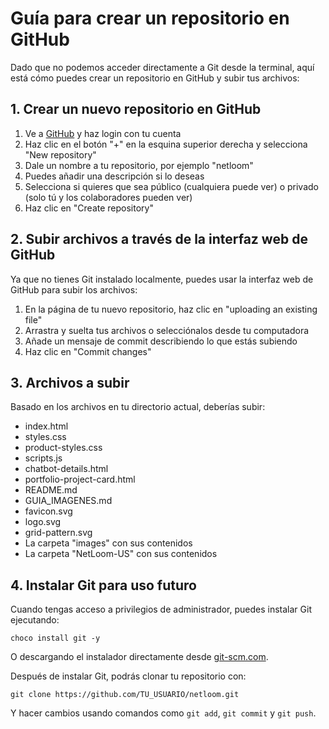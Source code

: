 # Guía para crear un repositorio en GitHub

Dado que no podemos acceder directamente a Git desde la terminal, aquí está cómo puedes crear un repositorio en GitHub y subir tus archivos:

## 1. Crear un nuevo repositorio en GitHub

1. Ve a [GitHub](https://github.com/) y haz login con tu cuenta
2. Haz clic en el botón "+" en la esquina superior derecha y selecciona "New repository"
3. Dale un nombre a tu repositorio, por ejemplo "netloom"
4. Puedes añadir una descripción si lo deseas
5. Selecciona si quieres que sea público (cualquiera puede ver) o privado (solo tú y los colaboradores pueden ver)
6. Haz clic en "Create repository"

## 2. Subir archivos a través de la interfaz web de GitHub

Ya que no tienes Git instalado localmente, puedes usar la interfaz web de GitHub para subir los archivos:

1. En la página de tu nuevo repositorio, haz clic en "uploading an existing file"
2. Arrastra y suelta tus archivos o selecciónalos desde tu computadora
3. Añade un mensaje de commit describiendo lo que estás subiendo
4. Haz clic en "Commit changes"

## 3. Archivos a subir

Basado en los archivos en tu directorio actual, deberías subir:

- index.html
- styles.css
- product-styles.css
- scripts.js
- chatbot-details.html
- portfolio-project-card.html
- README.md
- GUIA_IMAGENES.md
- favicon.svg
- logo.svg
- grid-pattern.svg
- La carpeta "images" con sus contenidos
- La carpeta "NetLoom-US" con sus contenidos

## 4. Instalar Git para uso futuro

Cuando tengas acceso a privilegios de administrador, puedes instalar Git ejecutando:

```
choco install git -y
```

O descargando el instalador directamente desde [git-scm.com](https://git-scm.com/download/win).

Después de instalar Git, podrás clonar tu repositorio con:

```
git clone https://github.com/TU_USUARIO/netloom.git
```

Y hacer cambios usando comandos como `git add`, `git commit` y `git push`. 